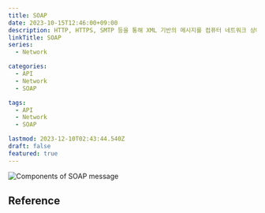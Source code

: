 ```yaml
---
title: SOAP
date: 2023-10-15T12:46:00+09:00
description: HTTP, HTTPS, SMTP 등을 통해 XML 기반의 메시지를 컴퓨터 네트워크 상에서 교환하는 프로토콜
linkTitle: SOAP
series:
  - Network

categories:
  - API
  - Network
  - SOAP

tags:
  - API
  - Network
  - SOAP

lastmod: 2023-12-10T02:43:44.540Z
draft: false
featured: true
---
```


![Components of SOAP message](media/images/the_components_of_a_soap_message-f.png "https://www.mindk.com/blog/api-development-explained/")

## Reference
